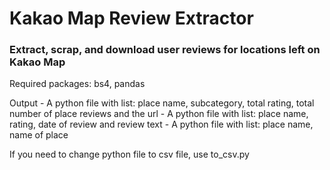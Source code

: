 # Kakao Map Review Extractor

### Extract, scrap, and download user reviews for locations left on Kakao Map

Required packages: bs4, pandas

Output
    - A python file with list: place name, subcategory, total rating, total number of place reviews and the url
    - A python file with list: place name, rating, date of review and review text
    - A python file with list: place name, name of place

If you need to change python file to csv file, use to_csv.py